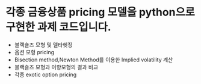 # 각종 금융상품 pricing 모델을 python으로 구현한 과제 코드입니다.
- 블랙숄즈 모형 및 델타헷징
- 옵션 모형 pricing
- Bisection method,Newton Method를 이용한 Implied volatility 계산
- 블랙숄즈 모형과 이항모형의 결과 비교
- 각종 exotic option pricing
